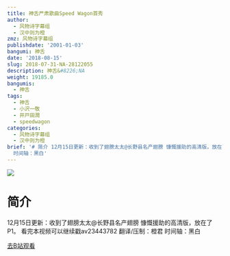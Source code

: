 ```yaml
---
title: 神舌严肃歌曲Speed Wagon首秀
author:
  - 风物诗字幕组
  - 汉中则为橙
zmz: 风物诗字幕组
publishdate: '2001-01-03'
bangumi: 神舌
date: '2018-08-15'
slug: 2018-07-31-NA-28122055
description: 神舌&#8226;NA
weight: 19185.0
bangumis:
  - 神舌
tags:
  - 神舌
  - 小沢一敬
  - 井戸田潤
  - speedwagon
categories:
  - 风物诗字幕组
  - 汉中则为橙
brief: '# 简介 12月15日更新：收到了翅膀太太@长野县名产翅膀 慷慨援助的高清版，放在了P1。 看完本视频可以继续戳av23443782 翻译/压制：橙君
  时间轴：黑白'
---
```

![](https://i.imgur.com/A9nPnOL.jpg)
# 简介  
12月15日更新：收到了翅膀太太@长野县名产翅膀 慷慨援助的高清版，放在了P1。
看完本视频可以继续戳av23443782
翻译/压制：橙君 时间轴：黑白  

[去B站观看](https://www.bilibili.com/video/av28122055/)
 
